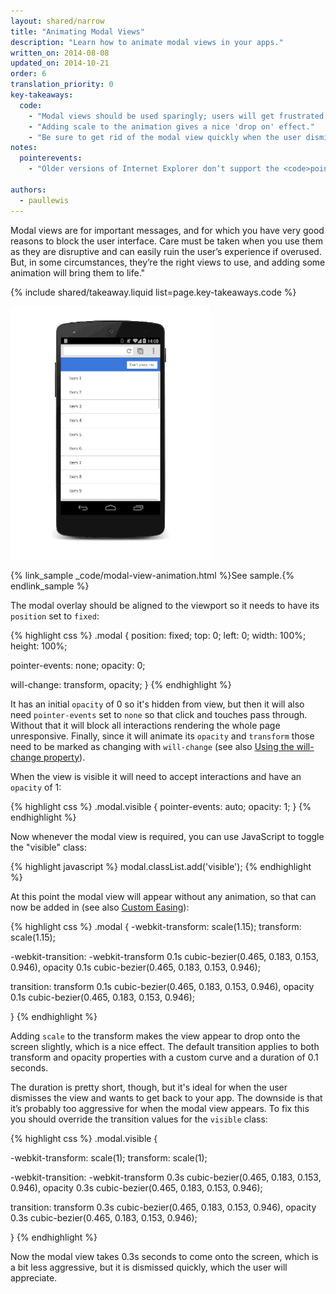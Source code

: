```yaml
---
layout: shared/narrow
title: "Animating Modal Views"
description: "Learn how to animate modal views in your apps."
written_on: 2014-08-08
updated_on: 2014-10-21
order: 6
translation_priority: 0
key-takeaways:
  code:
    - "Modal views should be used sparingly; users will get frustrated if you interrupt their experience unnecessarily."
    - "Adding scale to the animation gives a nice 'drop on' effect."
    - "Be sure to get rid of the modal view quickly when the user dismisses it, but you should bring it on to screen a little more slowly so it doesn't surprise the user."
notes:
  pointerevents:
    - "Older versions of Internet Explorer don’t support the <code>pointer-event</code> property, so for those browsers you will have to manually toggle the display property. The downside there is that it takes a frame for the change to “take hold,” so you must then use a <code>requestAnimationFrame</code> callback to start the animation. If you don’t wait a frame then the modal overlay will simply appear."

authors:
  - paullewis
---
```


<p class="intro">
Modal views are for important messages, and for which you have very good reasons to block the user interface. Care must be taken when you use them as they are disruptive and can easily ruin the user’s experience if overused. But, in some circumstances, they’re the right views to use, and adding some animation will bring them to life."

</p>

{% include shared/takeaway.liquid list=page.key-takeaways.code %}

<img src="imgs/gifs/dont-press.gif" alt="Animating a modal view." />

{% link_sample _code/modal-view-animation.html %}See sample.{% endlink_sample %}

The modal overlay should be aligned to the viewport so it needs to have its `position` set to `fixed`:

{% highlight css %}
.modal {
  position: fixed;
  top: 0;
  left: 0;
  width: 100%;
  height: 100%;

  pointer-events: none;
  opacity: 0;

  will-change: transform, opacity;
}
{% endhighlight %}

It has an initial `opacity` of 0 so it's hidden from view, but then it will also need `pointer-events` set to `none` so that click and touches pass through. Without that it will block all interactions rendering the whole page unresponsive. Finally, since it will animate its `opacity` and `transform` those need to be marked as changing with `will-change` (see also [Using the will-change property]({{site.fundamentals}}/look-and-feel/animations/animations-and-performance.html#using-the-will-change-property)).

When the view is visible it will need to accept interactions and have an `opacity` of 1:

{% highlight css %}
.modal.visible {
  pointer-events: auto;
  opacity: 1;
}
{% endhighlight %}

Now whenever the modal view is required, you can use JavaScript to toggle the "visible" class:

{% highlight javascript %}
modal.classList.add('visible');
{% endhighlight %}

At this point the modal view will appear without any animation, so that can now be added in
(see also [Custom Easing]({{site.fundamentals}}/look-and-feel/animations/custom-easing.html)):

{% highlight css %}
.modal {
  -webkit-transform: scale(1.15);
  transform: scale(1.15);

  -webkit-transition:
    -webkit-transform 0.1s cubic-bezier(0.465, 0.183, 0.153, 0.946),
    opacity 0.1s cubic-bezier(0.465, 0.183, 0.153, 0.946);

  transition:
    transform 0.1s cubic-bezier(0.465, 0.183, 0.153, 0.946),
    opacity 0.1s cubic-bezier(0.465, 0.183, 0.153, 0.946);

}
{% endhighlight %}

Adding `scale` to the transform makes the view appear to drop onto the screen slightly, which is a nice effect. The default transition applies to both transform and opacity properties with a custom curve and a duration of 0.1 seconds.

The duration is pretty short, though, but it's ideal for when the user dismisses the view and wants to get back to your app. The downside is that it’s probably too aggressive for when the modal view appears. To fix this you should override the transition values for the `visible` class:

{% highlight css %}
.modal.visible {

  -webkit-transform: scale(1);
  transform: scale(1);

  -webkit-transition:
    -webkit-transform 0.3s cubic-bezier(0.465, 0.183, 0.153, 0.946),
    opacity 0.3s cubic-bezier(0.465, 0.183, 0.153, 0.946);

  transition:
    transform 0.3s cubic-bezier(0.465, 0.183, 0.153, 0.946),
    opacity 0.3s cubic-bezier(0.465, 0.183, 0.153, 0.946);

}
{% endhighlight %}

Now the modal view takes 0.3s seconds to come onto the screen, which is a bit less aggressive, but it is dismissed quickly, which the user will appreciate.




